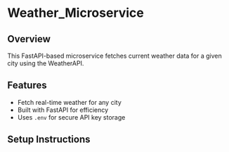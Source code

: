 # Weather_Microservice

## Overview
This FastAPI-based microservice fetches current weather data for a given city using the WeatherAPI.

## Features
- Fetch real-time weather for any city
- Built with FastAPI for efficiency
- Uses `.env` for secure API key storage

## Setup Instructions
